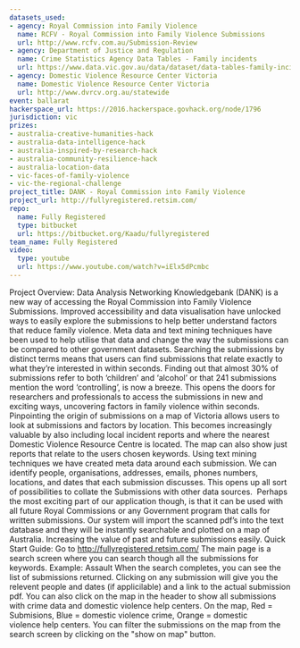 ```yaml
---
datasets_used:
- agency: Royal Commission into Family Violence
  name: RCFV - Royal Commission into Family Violence Submissions
  url: http://www.rcfv.com.au/Submission-Review
- agency: Department of Justice and Regulation
  name: Crime Statistics Agency Data Tables - Family incidents
  url: https://www.data.vic.gov.au/data/dataset/data-tables-family-incidentss
- agency: Domestic Violence Resource Center Victoria
  name: Domestic Violence Resource Center Victoria
  url: http://www.dvrcv.org.au/statewide
event: ballarat
hackerspace_url: https://2016.hackerspace.govhack.org/node/1796
jurisdiction: vic
prizes:
- australia-creative-humanities-hack
- australia-data-intelligence-hack
- australia-inspired-by-research-hack
- australia-community-resilience-hack
- australia-location-data
- vic-faces-of-family-violence
- vic-the-regional-challenge
project_title: DANK - Royal Commission into Family Violence
project_url: http://fullyregistered.retsim.com/
repo:
  name: Fully Registered
  type: bitbucket
  url: https://bitbucket.org/Kaadu/fullyregistered
team_name: Fully Registered
video:
  type: youtube
  url: https://www.youtube.com/watch?v=iElx5dPcmbc
---
```


Project Overview:
Data Analysis Networking Knowledgebank (DANK) is a new way of accessing the Royal Commission into Family Violence Submissions. Improved accessibility and data visualisation have unlocked ways to easily explore the submissions to help better understand factors that reduce family violence. Meta data and text mining techniques have been used to help utilise that data and change the way the submissions can be compared to other government datasets.
Searching the submissions by distinct terms means that users can find submissions that relate exactly to what they’re interested in within seconds. Finding out that almost 30% of submissions refer to both ‘children’ and ‘alcohol’ or that 241 submissions mention the word ‘controlling’, is now a breeze. This opens the doors for researchers and professionals to access the submissions in new and exciting ways, uncovering factors in family violence within seconds.
Pinpointing the origin of submissions on a map of Victoria allows users to look at submissions and factors by location. This becomes increasingly valuable by also including local incident reports and where the nearest Domestic Violence Resource Centre is located. The map can also show just reports that relate to the users chosen keywords.
Using text mining techniques we have created meta data around each submission. We can identify people, organisations, addresses, emails, phones numbers, locations, and dates that each submission discusses. This opens up all sort of possibilities to collate the Submissions with other data sources.
 Perhaps the most exciting part of our application though, is that it can be used with all future Royal Commissions or any Government program that calls for written submissions. Our system will import the scanned pdf’s into the text database and they will be instantly searchable and plotted on a map of Australia. Increasing the value of past and future submissions easily.
Quick Start Guide:
Go to http://fullyregistered.retsim.com/
The main page is a search screen where you can search though all the submissions for keywords. Example: Assault
When the search completes, you can see the list of submissions returned. Clicking on any submission will give you the relevent people and dates (if applicilable) and a link to the actual submission pdf.
You can also click on the map in the header to show all submissions with crime data and domestic violence help centers.
On the map, Red = Submisions, Blue = domestic violence crime, Orange = domestic violence help centers.
You can filter the submissions on the map from the search screen by clicking on the "show on map" button.